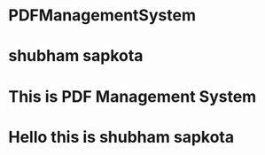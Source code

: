 # PDFManagementSystem
# shubham sapkota
# This is PDF Management System

# Hello this is shubham sapkota
